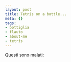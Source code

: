 ```yaml
--- 
layout: post
title: Tetris on a bottle...
meta: {}
tags: 
- bottiglia
- flauto
- about-me
- tetris
---
```

Questi sono malati:  
  
<object width="535" height="400"><param name="movie" value="http://www.youtube.com/v/GkDBlEvfbgg&rel=1"></param><param name="wmode" value="transparent"></param><embed src="http://www.youtube.com/v/GkDBlEvfbgg&rel=1" type="application/x-shockwave-flash" wmode="transparent" width="535" height="400"></embed></object>  
  
 
